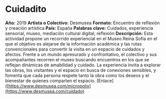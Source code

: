 # Cuidadito
**Año:** 2019
**Artista o Colectivo:** Desmusea
**Formato:** Encuentro de reflexión y creación artística
**País:** España 
**Palabras clave:** Cuidados, experiencia sensorial, museo, mediación cultural digital, reflexión
**Descripción:** 
Esta actividad propone un recorrido experiencial en el Museo Reina Sofía en el que el objetivo es alejarse de la información académica y las rutas convencionales para convertir la visita en un espacio de cuidados y afectos. Frente a un mundo apresurado y confrontativo, el colectivo y sus acompañantes recorren el museo buscando encuentros en los que se reflejan dinámicas de amabilidad y cuidado. La experiencia invita a explorar las obras, los visitantes y el espacio en busca de conexiones sensibles, y fomenta que cada persona respete tanto la obra como los deseos y el bienestar de quienes comparten el espacio.
[Enlace]([https://www.desmusea.com/micropolix](https://www.desmusea.com/cuidado)
